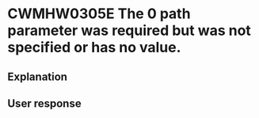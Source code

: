 # CWMHW0305E The 0 path parameter was required but was not specified or has no value.

## Explanation

## User response
